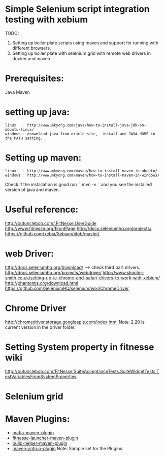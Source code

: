 # Simple Selenium script integration testing with xebium

TODO:
1. Setting up boiler plate scripts using maven and support for running with different browsers.
2. Setting up boiler plate with selenium grid with remote web drivers in docker and maven.

# Prerequisites: #
 Java
 Maven
#           setting up java:                   #
    linux   : http://www.mkyong.com/java/how-to-install-java-jdk-on-ubuntu-linux/
    windows : doownload java from oracle site,  install and JAVA_HOME in the PATH setting.

# Setting up maven: #
    linux   : http://www.mkyong.com/maven/how-to-install-maven-in-ubuntu/
    windows : http://www.mkyong.com/maven/how-to-install-maven-in-windows/

Check if the installation is good run ¨ mvn -v ¨ and you see the installed version of java and maven.



# Useful reference: #
http://butunclebob.com/.FitNesse.UserGuide
http://www.fitnesse.org/FrontPage
http://docs.seleniumhq.org/projects/
https://github.com/xebia/Xebium/blob/master/


# web Driver: #
http://docs.seleniumhq.org/download/ --> check third part drivers.
http://docs.seleniumhq.org/projects/webdriver/
http://www.shooter-smith.co.uk/setting-up-ie-chrome-and-safari-drivers-to-work-with-xebium/
http://phantomjs.org/download.html
https://github.com/SeleniumHQ/selenium/wiki/ChromeDriver

# Chrome Driver #
http://chromedriver.storage.googleapis.com/index.html
Note: 2.20 is current version in the driver folder.

# Setting System property in fitnesse wiki #
http://butunclebob.com/FitNesse.SuiteAcceptanceTests.SuiteWidgetTests.TestVariablesFromSystemProperties


# Selenium grid #


# Maven Plugins: #
* [mafia-maven-plugin](https://github.com/sijpesteijn/mafia-maven-plugin)
* [fitnesse-launcher-maven-plugin](http://fitnesse-launcher-maven-plugin.googlecode.com/svn/maven/site/fitnesse-launcher-maven-plugin/config.html)
* [build-helper-maven-plugin](http://www.mojohaus.org/build-helper-maven-plugin/usage.html)
* [maven-antrun-plugin](https://maven.apache.org/plugins/maven-antrun-plugin/)
 Note: Sample set for the Plugins:





